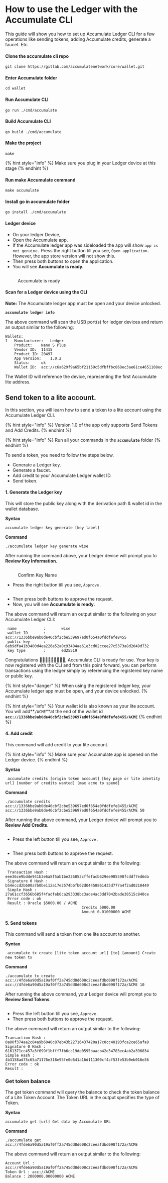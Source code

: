 # How to use the Ledger with the Accumulate CLI

This guide will show you how to set up Accumulate Ledger CLI for a few operations like sending tokens, adding Accumulate credits, generate a faucet. Etc.

#### **Clone the accumulate cli repo**

```
git clone https://gitlab.com/accumulatenetwork/core/wallet.git
```

#### **Enter Accumulate folder**&#x20;

```
cd wallet
```

#### **Run Accumulate CLI**

```
go run ./cmd/accumulate
```

#### **Build Accumulate CLI**

```
go build ./cmd/accumulate
```

#### **Make the project**

```
make
```

{% hint style="info" %}
Make sure you plug in your Ledger device at this stage
{% endhint %}

#### **Run make Accumulate command**

```
make accumulate
```

#### **Install go in accumulate folder**

```
go install ./cmd/accumulate
```

#### **Ledger device**

* On your ledger Device,&#x20;
* Open the Accumulate app.
* If the Accumulate ledger app was sideloaded the app will show `app is not genuine.` Press the right button till you see, `Open application.` However, the app store version will not show this.
* Then press both buttons to open the application.
* You will see **Accumulate is ready.**&#x20;

<figure><img src="../../.gitbook/assets/Screenshot 2022-10-11 at 17.30.11.png" alt=""><figcaption><p>Accumulate is ready</p></figcaption></figure>

#### **Scan for a Ledger device using the CLI**

**Note:**  The Accumulate ledger app must be open and your device unlocked.

<pre><code><strong>accumulate ledger info</strong></code></pre>

The above command will scan the USB port(s) for ledger devices and return an output similar to the following:

```
Wallets:
1	Manufacturer:	Ledger
	Product:	Nano S Plus
	Vendor ID:	11415
	Product ID:	20497
	App Version:	1.0.2
	Status:		ok
	Wallet ID:	acc://c6a629f9a65bf21159c5dfbffbc868ec3ae61ce4651108ec

```

The Wallet ID will reference the device, representing the first Accumulate lite address.

## **Send token to a lite account.**

In this section, you will learn how to send a token to a lite account using the Accumulate Ledger CLI.

{% hint style="info" %}
Version 1.0 of the app only supports Send Tokens and Add Credits.
{% endhint %}

{% hint style="info" %}
Run all your commands in the **`accumulate`** folder
{% endhint %}

To send a token, you need to follow the steps below.&#x20;

* Generate a Ledger key.
* Generate a faucet.
* Add credit to your Accumulate Ledger wallet ID.
* Send token.

#### **1. Generate the Ledger key**

This will store the public key along with the derivation path & wallet id in the wallet database.

&#x20;  **Syntax**

```
accumulate ledger key generate [key label]
```

&#x20;  **Command**

```
./accumulate ledger key generate wise
```

After running the command above, your Ledger device will prompt you to **Review Key Information.**

<figure><img src="../../.gitbook/assets/Screenshot 2022-10-18 at 11.39.59.png" alt=""><figcaption><p>Confirm Key Name</p></figcaption></figure>

* Press the right button till you see, `Approve.`

<figure><img src="../../.gitbook/assets/Screenshot 2022-10-18 at 11.39.43.png" alt=""><figcaption></figcaption></figure>

* Then press both buttons to approve the request.
* Now, you will see **Accumulate is ready.**&#x20;

The above command will return an output similar to the following on your Accumulate Ledger CLI:

```
 name            :       wise
 wallet ID       :       acc://1336bbe9ab0de46cbf2cbe539697ed0f654a0fddfefe8455
 public key      :       6eb9dfa41b3400d4ea226a52a0c93484ae61e3cd02ccee27c5373a8d2049d732
 key type        :       ed25519
```

Congratulations 🥳🥳👏👏🥳👏🥳👏🥳, Accumulate CLI is ready for use. Your key is now registered with the CLI and from this point forward, you can perform transactions using the ledger simply by referencing the registered key name or public key.&#x20;

{% hint style="danger" %}
When using the registered ledger key, your Accumulate ledger app must be open, and your device unlocked.
{% endhint %}

{% hint style="info" %}
Your wallet id is also known as your lite account. You will add**`/ACME`**at the end of the wallet id **`acc://1336bbe9ab0de46cbf2cbe539697ed0f654a0fddfefe8455/ACME`**
{% endhint %}

#### **4. Add credit**

This command will add credit to your lite account.

{% hint style="info" %}
Make sure your Accumulate app is opened on the Ledger device.
{% endhint %}

**Syntax**

```
 accumulate credits [origin token account] [key page or lite identity url] [number of credits wanted] [max acme to spend]
```

**Command**

```
./accumulate credits acc://1336bbe9ab0de46cbf2cbe539697ed0f654a0fddfefe8455/ACME acc://1336bbe9ab0de46cbf2cbe539697ed0f654a0fddfefe8455/ACME 50
```

After running the above command, your Ledger device will prompt you to **Review Add Credits**.

<figure><img src="../../.gitbook/assets/Screenshot 2022-10-31 at 14.39.57.png" alt=""><figcaption></figcaption></figure>



* Press the left button till you see, `Approve.`

<figure><img src="../../.gitbook/assets/Screenshot 2022-10-18 at 11.39.43.png" alt=""><figcaption></figcaption></figure>

* Then press both buttons to approve the request.

The above command will return an output similar to the following:

```
 Transaction Hash : eee36ce9bdde941b3e6a8f5ab1be226053cffefacb629ee985598fcddf7ed6da
 Signature 0 Hash : b54eccd2b600a7b0be112a17e2574bbfb62d04458861435d777a4f2ad0210449
 Simple Hash : 27a61ccf3656b685f4fadfeb6ca293338bc3ade4ac3dd7042bade30515c840ce
 Error code : ok
 Result : Oracle $5000.00 / ACME
                                  Credits 5000.00
                                  Amount 0.01000000 ACME
```

#### **5. Send tokens**

This command will send a token from one lite account to another.

**Syntax**

```
 accumulate tx create [lite token account url] [to] [amount] Create new token tx
```

**Command**

```
./accumulate tx create acc://4fde6a90d5a19af0ff2a745dd8d608c2ceeafdbd098f172a/ACME acc://4fde6a90d5a19af0ff2a745dd8d608c2ceeafdbd098f172a/ACME 10
```

After running the above command, your Ledger device will prompt you to **Review Send Tokens**.

<figure><img src="../../.gitbook/assets/Screenshot 2022-11-04 at 10.53.46.png" alt=""><figcaption></figcaption></figure>

* Press the left button till you see, `Approve.`
* Then press both buttons to approve the request.

The above command will return an output similar to the following:

```
Transaction Hash : 0a00f374aa2c04a9b6040c87eb43b22716437420a17c0cc40193fca2ce65afa9
Signature 0 Hash : 6161371cc457a3f699f1bfff7fb6cc19de0595baacb42e34783ec4ab2a396834
Simple Hash : 4b3158ad75c65a71176e318e95fe0d641a16d111300cf4cf53fe53b0eb016e36
Error code : ok
Result : 
```

### **Get token balance**

The get token command will query the balance to check the token balance of a Lite Token Account. The Token URL in the output specifies the type of Token.

**Syntax**

```
accumulate get [url] Get data by Accumulate URL
```

**Command**

```
./accumulate get acc://4fde6a90d5a19af0ff2a745dd8d608c2ceeafdbd098f172a/ACME
```

The above command will return an output similar to the following:

```
Account Url : acc://4fde6a90d5a19af0ff2a745dd8d608c2ceeafdbd098f172a/ACME
Token Url : acc://ACME
Balance : 2000000.00000000 ACME
```
